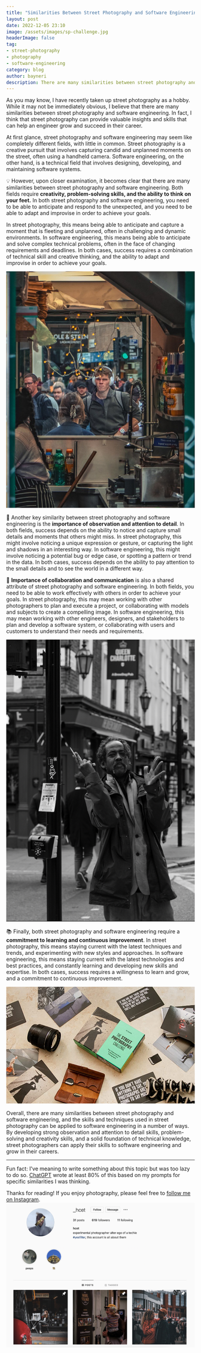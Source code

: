 ```yaml
---
title: "Similarities Between Street Photography and Software Engineering"
layout: post
date: 2022-12-05 23:10
image: /assets/images/sp-challenge.jpg
headerImage: false
tag:
- street-photography
- photography
- software-engineering
category: blog
author: bayneri
description: There are many similarities between street photography and software engineering, and the skills and techniques used in street photography can be applied to software engineering in a number of ways. By developing strong observation and attention to detail skills, problem-solving and creativity skills, and a solid foundation of technical knowledge, street photographers can apply their skills to software engineering and grow in their careers.
---
```


As you may know, I have recently taken up street photography as a hobby. While it may not be immediately obvious, I believe that there are many similarities between street photography and software engineering. In fact, I think that street photography can provide valuable insights and skills that can help an engineer grow and succeed in their career.

At first glance, street photography and software engineering may seem like completely different fields, with little in common. Street photography is a creative pursuit that involves capturing candid and unplanned moments on the street, often using a handheld camera. Software engineering, on the other hand, is a technical field that involves designing, developing, and maintaining software systems.

💡 However, upon closer examination, it becomes clear that there are many similarities between street photography and software engineering. Both fields require **creativity, problem-solving skills, and the ability to think on your feet.** In both street photography and software engineering, you need to be able to anticipate and respond to the unexpected, and you need to be able to adapt and improvise in order to achieve your goals.

In street photography, this means being able to anticipate and capture a moment that is fleeting and unplanned, often in challenging and dynamic environments. In software engineering, this means being able to anticipate and solve complex technical problems, often in the face of changing requirements and deadlines. In both cases, success requires a combination of technical skill and creative thinking, and the ability to adapt and improvise in order to achieve your goals.

![Street Photography Example 1](/assets/images/sp-example-1.jpg)

🧐 Another key similarity between street photography and software engineering is the **importance of observation and attention to detail**. In both fields, success depends on the ability to notice and capture small details and moments that others might miss. In street photography, this might involve noticing a unique expression or gesture, or capturing the light and shadows in an interesting way. In software engineering, this might involve noticing a potential bug or edge case, or spotting a pattern or trend in the data. In both cases, success depends on the ability to pay attention to the small details and to see the world in a different way.

💬 **Importance of collaboration and communication** is also a shared attribute of street photography and software engineering. In both fields, you need to be able to work effectively with others in order to achieve your goals. In street photography, this may mean working with other photographers to plan and execute a project, or collaborating with models and subjects to create a compelling image. In software engineering, this may mean working with other engineers, designers, and stakeholders to plan and develop a software system, or collaborating with users and customers to understand their needs and requirements.

![Street Photography Example 2](/assets/images/sp-example-2.jpg)

📚 Finally, both street photography and software engineering require a **commitment to learning and continuous improvement**. In street photography, this means staying current with the latest techniques and trends, and experimenting with new styles and approaches. In software engineering, this means staying current with the latest technologies and best practices, and constantly learning and developing new skills and expertise. In both cases, success requires a willingness to learn and grow, and a commitment to continuous improvement.

![The Street Photography Challenge](/assets/images/sp-challenge.jpg)

Overall, there are many similarities between street photography and software engineering, and the skills and techniques used in street photography can be applied to software engineering in a number of ways. By developing strong observation and attention to detail skills, problem-solving and creativity skills, and a solid foundation of technical knowledge, street photographers can apply their skills to software engineering and grow in their careers.

---

Fun fact: I've meaning to write something about this topic but was too lazy to do so. [ChatGPT](https://chat.openai.com/chat) wrote at least 80% of this based on my prompts for specific similarities I was thinking.

Thanks for reading! If you enjoy photography, please feel free to [follow me on Instagram](https://www.instagram.com/_hcet/).
![_hcet Instagram Profile](/assets/images/ig-profile.png)
